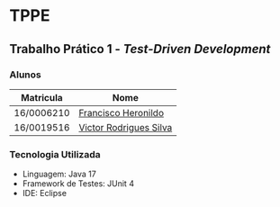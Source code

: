 # TPPE

## Trabalho Prático 1 - _Test-Driven Development_

### Alunos

| Matricula  | Nome                   |
|------------|------------------------|
| 16/0006210 | [Francisco Heronildo](https://github.com/FranciscoHeronildo) |
| 16/0019516 | [Victor Rodrigues Silva](https://github.com/VictorRodriguesS0) |

### Tecnologia Utilizada

- Linguagem: Java 17
- Framework de Testes: JUnit 4
- IDE: Eclipse
